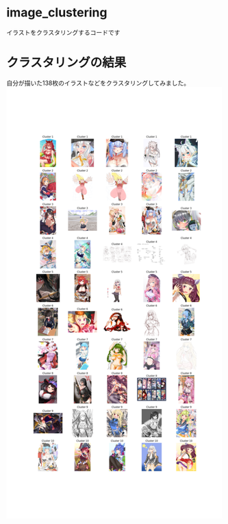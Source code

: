 # image_clustering
イラストをクラスタリングするコードです

# クラスタリングの結果
自分が描いた138枚のイラストなどをクラスタリングしてみました。
![clusters.png](clusters.png)